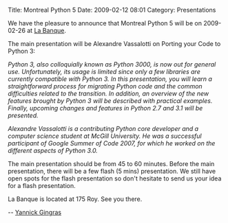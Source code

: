 Title: Montreal Python 5
Date: 2009-02-12 08:01
Category: Presentations

We have the pleasure to announce that Montreal Python 5 will be on
2009-02-26 at [La Banque][].

</p>

The main presentation will be Alexandre Vassalotti on Porting your Code
to Python 3:

*Python 3, also colloquially known as Python 3000, is now out for
general use. Unfortunately, its usage is limited since only a few
libraries are currently compatible with Python 3. In this presentation,
you will learn a straightforward process for migrating Python code and
the common difficulties related to the transition. In addition, an
overview of the new features brought by Python 3 will be described with
practical examples. Finally, upcoming changes and features in Python 2.7
and 3.1 will be presented.*

</p>

<em> Alexandre Vassalotti is a contributing Python core developer and a
computer science student at McGill University. He was a successful
participant of Google Summer of Code 2007, for which he worked on the
different aspects of Python 3.0.

</em>

</p>

The main presentation should be from 45 to 60 minutes. Before the main
presentation, there will be a few flash (5 mins) presentation. We still
have open spots for the flash presentation so don't hesitate to send us
your idea for a flash presentation.

</p>

La Banque is located at 175 Roy. See you there.

</p>

-- [Yannick Gingras][]

</p>

  [La Banque]: http://labanque.ca
  [Yannick Gingras]: http://ygingras.net
